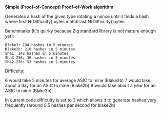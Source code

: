 **Simple (Proof-of-Concept) Proof-of-Work algorithm**

Generates a hash of the given type rotating a nonce until it finds a hash where first N(Difficulty) bytes match last N(Difficulty) bytes

Benchmarks (It's quirky because Zig standard library is not mature enough yet):

```
Blake3: 104 hashes in 5 minutes
Blake2b: 210 hashes in 5 minutes
Sha1: 142 hashes in 5 minutes
Sha3-256: 36 hashes in 5 minutes
Sha2-256: 53 hashes in 5 minutes
```

Difficulty:

6 would take 5 minutes for average ASIC to mine (Blake2b)
7 would take about a day for an ASIC to mine (Blake2b)
8 would take about a year for an ASIC to mine (Blake2b)

In current code difficulty is set to 3 which allows it to generate hashes very frequently (around 0.5 hashes per second for blake2b)
